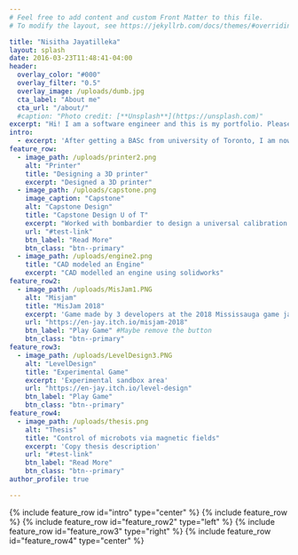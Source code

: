 ```yaml
---
# Feel free to add content and custom Front Matter to this file.
# To modify the layout, see https://jekyllrb.com/docs/themes/#overriding-theme-defaults

title: "Nisitha Jayatilleka"
layout: splash
date: 2016-03-23T11:48:41-04:00
header:
  overlay_color: "#000"
  overlay_filter: "0.5"
  overlay_image: /uploads/dumb.jpg
  cta_label: "About me"
  cta_url: "/about/"
  #caption: "Photo credit: [**Unsplash**](https://unsplash.com)"
excerpt: "Hi! I am a software engineer and this is my portfolio. Please enjoy your stay here and don't hesitate to contact me if you see something interesting."
intro: 
  - excerpt: 'After getting a BASc from university of Toronto, I am now exploring the fields listed below. Click on one to discover more' # Centered with `type="center"`'
feature_row:
  - image_path: /uploads/printer2.png
    alt: "Printer"
    title: "Designing a 3D printer"
    excerpt: "Designed a 3D printer"
  - image_path: /uploads/capstone.png
    image_caption: "Capstone"
    alt: "Capstone Design"
    title: "Capstone Design U of T"
    excerpt: "Worked with bombardier to design a universal calibration block"
    url: "#test-link"
    btn_label: "Read More"
    btn_class: "btn--primary"
  - image_path: /uploads/engine2.png
    title: "CAD modeled an Engine"
    excerpt: "CAD modelled an engine using solidworks"
feature_row2:
  - image_path: /uploads/MisJam1.PNG
    alt: "Misjam"
    title: "MisJam 2018"
    excerpt: 'Game made by 3 developers at the 2018 Mississauga game jam'
    url: "https://en-jay.itch.io/misjam-2018"
    btn_label: "Play Game" #Maybe remove the button
    btn_class: "btn--primary"
feature_row3:
  - image_path: /uploads/LevelDesign3.PNG
    alt: "LevelDesign"
    title: "Experimental Game"
    excerpt: 'Experimental sandbox area'
    url: "https://en-jay.itch.io/level-design"
    btn_label: "Play Game"
    btn_class: "btn--primary"
feature_row4:
  - image_path: /uploads/thesis.png
    alt: "Thesis"
    title: "Control of microbots via magnetic fields"
    excerpt: 'Copy thesis description'
    url: "#test-link"
    btn_label: "Read More"
    btn_class: "btn--primary"
author_profile: true

---
```


{% include feature_row id="intro" type="center" %}
{% include feature_row %}
{% include feature_row id="feature_row2" type="left" %}
{% include feature_row id="feature_row3" type="right" %}
{% include feature_row id="feature_row4" type="center" %}
